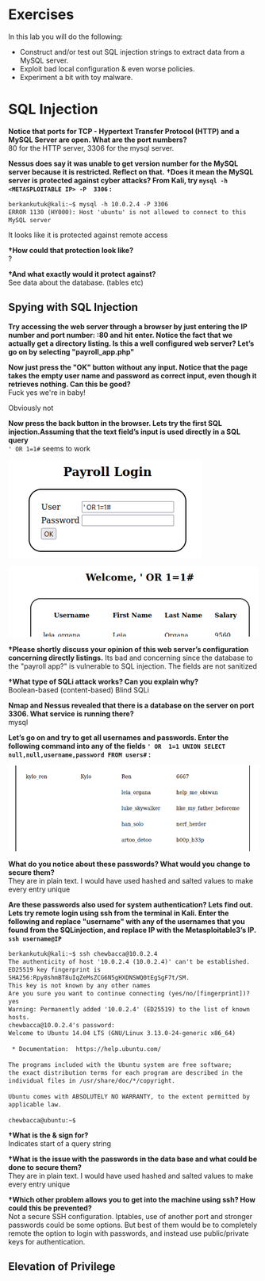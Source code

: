 # Exercises
In this lab you will do the following:
* Construct and/or test out SQL injection strings to extract data from a MySQL server.
* Exploit bad local configuration & even worse policies.
* Experiment a bit with toy malware.

# SQL Injection
**Notice that ports for TCP - Hypertext Transfer Protocol (HTTP) and a MySQL Server are
open. What are the port numbers?**  
80 for the HTTP server, 3306 for the mysql server.


**Nessus does say it was unable to get version number for the MySQL server because it is restricted. Reflect on that.**
**†Does it mean the MySQL server is protected against cyber attacks? From Kali, try `mysql -h <METASPLOITABLE IP> -P 
3306` :**  

````console
berkankutuk@kali:~$ mysql -h 10.0.2.4 -P 3306
ERROR 1130 (HY000): Host 'ubuntu' is not allowed to connect to this MySQL server
````
It looks like it is protected against remote access

**†How could that protection look like?**  
?

**†And what exactly would it protect against?**  
See data about the database. (tables etc)

## Spying with SQL Injection
**Try accessing the web server through a browser by just entering the IP number and port number: <IP>:80 and hit enter. 
Notice the fact that we actually get a directory listing. Is this a well configured web server? Let’s go on by 
selecting "payroll_app.php"**    

**Now just press the "OK" button without any input. Notice that the page takes
the empty user name and password as correct input, even though it retrieves
nothing. Can this be good?**  
Fuck yes we're in baby!

Obviously not

**Now press the back button in the browser. Lets try the first SQL injection.Assuming that the text field’s input is 
used directly in a SQL query**  
`' OR 1=1#` seems to work

![SQL Injection](Images/SQLi.png)

![SQL Injection](Images/SQLi_result.png)

**†Please shortly discuss your opinion of this web server’s configuration
concerning directly listings.**
Its bad and concerning since the database to the "payroll app?" is vulnerable to SQL injection. The fields are not 
sanitized

**†What type of SQLi attack works? Can you explain why?**  
Boolean-based (content-based) Blind SQLi

**Nmap and Nessus revealed that there is a database on the server on port 3306. What service is running there?**  
mysql

**Let’s go on and try to get all usernames and passwords. Enter the following command into any of the fields `' OR 
1=1 UNION SELECT null,null,username,password FROM users#` :**   

![SQL Injection](Images/SQLi-user-paswd.png)

**What do you notice about these passwords? What would you change to secure them?**  
They are in plain text. I would have used hashed and salted values to make every entry unique

**Are these passwords also used for system authentication? Lets find out. Lets try remote login using ssh from the 
terminal in Kali. Enter the following and replace "username" with any of the usernames that you found from the 
SQLinjection, and replace IP with the Metasploitable3’s IP. `ssh username@IP`** 

````console
berkankutuk@kali:~$ ssh chewbacca@10.0.2.4
The authenticity of host '10.0.2.4 (10.0.2.4)' can't be established.
ED25519 key fingerprint is SHA256:Rpy8shmBT8uIqZeMsZCG6N5gHXDNSWQ0tEgSgF7t/SM.
This key is not known by any other names
Are you sure you want to continue connecting (yes/no/[fingerprint])? yes
Warning: Permanently added '10.0.2.4' (ED25519) to the list of known hosts.
chewbacca@10.0.2.4's password: 
Welcome to Ubuntu 14.04 LTS (GNU/Linux 3.13.0-24-generic x86_64)

 * Documentation:  https://help.ubuntu.com/

The programs included with the Ubuntu system are free software;
the exact distribution terms for each program are described in the
individual files in /usr/share/doc/*/copyright.

Ubuntu comes with ABSOLUTELY NO WARRANTY, to the extent permitted by
applicable law.

chewbacca@ubuntu:~$ 
````

**†What is the & sign for?**  
Indicates start of a query string

**†What is the issue with the passwords in the data base and what could be done to secure them?**  
They are in plain text. I would have used hashed and salted values to make every entry unique


**†Which other problem allows you to get into the machine using ssh? How could this be prevented?**  
Not a secure SSH configuration. Iptables, use of another port and stronger passwords could be some options. But best of 
them would be to completely remote the option to login with passwords, and instead use public/private keys for 
authentication.

## Elevation of Privilege
